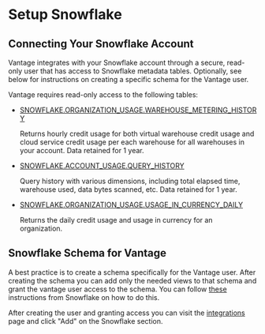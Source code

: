# Setup Snowflake

## Connecting Your Snowflake Account

Vantage integrates with your Snowflake account through a secure, read-only user that has access to Snowflake metadata tables. Optionally, see below for instructions on creating a specific schema for the Vantage user.

Vantage requires read-only access to the following tables:

* [SNOWFLAKE.ORGANIZATION_USAGE.WAREHOUSE_METERING_HISTORY](https://docs.snowflake.com/en/sql-reference/functions/warehouse_metering_history.html)

    Returns hourly credit usage for both virtual warehouse credit usage and cloud service credit usage per each warehouse for all warehouses in your account. Data retained for 1 year.

* [SNOWFLAKE.ACCOUNT_USAGE.QUERY_HISTORY](https://docs.snowflake.com/en/sql-reference/account-usage/query_history.html)

    Query history with various dimensions, including total elapsed time, warehouse used, data bytes scanned, etc. Data retained for 1 year.

* [SNOWFLAKE.ORGANIZATION_USAGE.USAGE_IN_CURRENCY_DAILY](https://docs.snowflake.com/en/sql-reference/organization-usage/usage_in_currency_daily.html)

    Returns the daily credit usage and usage in currency for an organization.

## Snowflake Schema for Vantage

A best practice is to create a schema specifically for the Vantage user. After creating the schema you can add only the needed views to that schema and grant the vantage user access to the schema. You can follow [these](https://community.snowflake.com/s/article/Solution-Grant-access-to-specific-views-in-SNOWFLAKE-ACCOUNT-USAGE-to-custom-roles) instructions from Snowflake on how to do this.

After creating the user and granting access you can visit the [integrations](https://console.vantage.sh/settings/integrations) page and click "Add" on the Snowflake section.